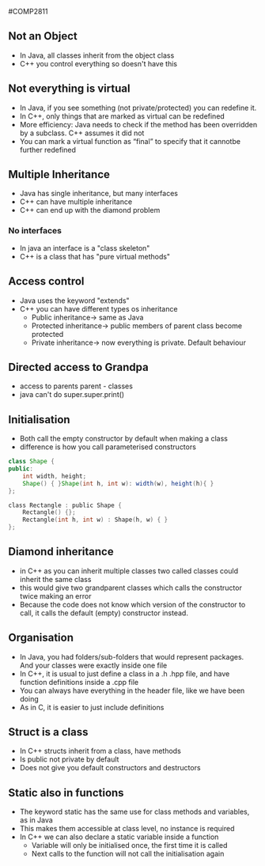 #COMP2811
## Not an Object
- In Java, all classes inherit from the object class
- C++ you control everything so doesn't have this

## Not everything is virtual
- In Java, if you see something (not private/protected) you can redefine it.
- In C++, only things that are marked as virtual can be redefined
- More efficiency: Java needs to check if the method has been overridden by a subclass. C++ assumes it did not
- You can mark a virtual function as “final” to specify that it cannotbe further redefined

## Multiple Inheritance
- Java has single inheritance, but many interfaces
- C++ can have multiple inheritance
- C++ can end up with the diamond problem
### No interfaces
- In java an interface is a "class skeleton"
- C++ is a class that has "pure virtual methods"

## Access control
- Java uses the keyword "extends"
- C++ you can have different types os inheritance
	- Public inheritance-> same as Java
	- Protected inheritance-> public members of parent class become protected
	- Private inheritance-> now everything is private. Default behaviour

## Directed access to Grandpa
- access to parents parent - classes
- java can't do super.super.print()

## Initialisation
- Both call the empty constructor by default when making a class
- difference is how you call parameterised constructors
```java
class Shape {
public:
	int width, height;
	Shape() { }Shape(int h, int w): width(w), height(h){ }
};
```
```c	
class Rectangle : public Shape {
	Rectangle() {};
	Rectangle(int h, int w) : Shape(h, w) { }
};
```

## Diamond inheritance
- in C++ as you can inherit multiple classes two called classes could inherit the same class
- this would give two grandparent classes which calls the constructor twice making an error
- Because the code does not know which version of the constructor to call, it calls the default (empty) constructor instead.

## Organisation
- In Java, you had folders/sub-folders that would represent packages. And your classes were exactly inside one file
- In C++, it is usual to just define a class in a .h .hpp file, and have function definitions inside a .cpp file
- You can always have everything in the header file, like we have been doing
- As in C, it is easier to just include definitions

## Struct is a class
- In C++ structs inherit from a class, have methods
- Is public not private by default
- Does not give you default constructors and destructors

## Static also in functions
- The keyword static has the same use for class methods and variables, as in Java
- This makes them accessible at class level, no instance is required
- In C++ we can also declare a static variable inside a function
	- Variable will only be initialised once, the first time it is called
	- Next calls to the function will not call the initialisation again